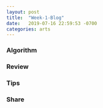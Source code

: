 ```yaml
---
layout: post
title:  "Week-1-Blog"
date:   2019-07-16 22:59:53 -0700
categories: arts
---
```


### Algorithm

### Review

### Tips

### Share